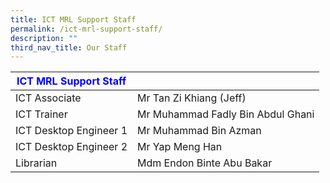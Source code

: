 ```yaml
---
title: ICT MRL Support Staff
permalink: /ict-mrl-support-staff/
description: ""
third_nav_title: Our Staff
---
```

|  <strong style="color: blue;">ICT MRL Support Staff  </strong>                    |                                   |
|------------------------|-----------------------------------|
| ICT Associate          | Mr Tan Zi Khiang (Jeff)           |
| ICT Trainer        | Mr Muhammad Fadly Bin Abdul Ghani |
|ICT Desktop Engineer 1 | Mr Muhammad Bin Azman             |
| ICT Desktop Engineer 2| Mr Yap Meng Han                   |
| Librarian            | Mdm Endon Binte Abu Bakar         |